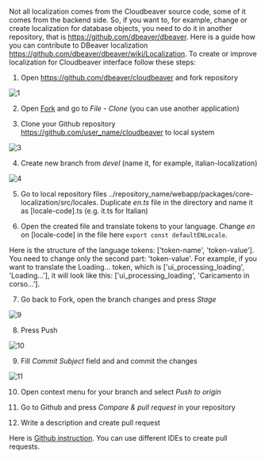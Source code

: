 Not all localization comes from the Cloudbeaver source code, some of it comes from the backend side. So, if you want to, for example, change or create localization for database objects, you need to do it in another repository, that is https://github.com/dbeaver/dbeaver. Here is a guide how you can contribute to DBeaver localization https://github.com/dbeaver/dbeaver/wiki/Localization.   To create or improve localization for Cloudbeaver interface follow these steps:

1. Open https://github.com/dbeaver/cloudbeaver and fork repository

![1](https://user-images.githubusercontent.com/51405061/128645751-a4671c5d-d644-4e2b-84a8-ae9e9cc169a5.png)

2. Open [Fork](https://git-fork.com/) and go to _File - Clone_ (you can use another application)

3. Clone your Github repository https://github.com/user_name/cloudbeaver to local system

![3](https://user-images.githubusercontent.com/51405061/128645747-5d9ebd7b-1a3f-4357-adf0-01b2b82a6299.png)

4. Create new branch from _devel_ (name it, for example, italian-localization)

![4](https://user-images.githubusercontent.com/51405061/128645746-9581157f-3baa-44c7-a6b3-a25a2aa992b5.png)

5. Go to local repository files ../repository_name/webapp/packages/core-localization/src/locales. Duplicate _en.ts_ file in the directory and name it as [locale-code].ts (e.g. it.ts for Italian)

6. Open the created file and translate tokens to your language. Change _en_ on [locale-code] in the file here `export const defaultENLocale`.

Here is the structure of the language tokens: ['token-name', 'token-value']. You need to change only the second part: 'token-value'. For example, if you want to translate the Loading... token, which is ['ui_processing_loading', 'Loading...'], it will look like this: ['ui_processing_loading', 'Caricamento in corso...']. 

7. Go back to Fork, open the branch changes and press _Stage_

![9](https://user-images.githubusercontent.com/51405061/128645741-5a75f4ac-f3bc-483b-9488-3ae9e91993bc.png)

8. Press Push

![10](https://user-images.githubusercontent.com/51405061/128645740-90d93cde-4496-4403-9454-592381d19254.png)

9. Fill _Commit Subject_ field and and commit the changes

![11](https://user-images.githubusercontent.com/51405061/128645738-1da0e8f7-bb6c-4ef5-9221-15bd6742c439.png)

10. Open context menu for your branch and select _Push to origin_

11. Go to Github and press _Compare & pull request_ in your repository

12. Write a description and create pull request

Here is [Github instruction](https://docs.github.com/en/github/collaborating-with-pull-requests/proposing-changes-to-your-work-with-pull-requests/creating-a-pull-request-from-a-fork). You can use different IDEs to create pull requests.
